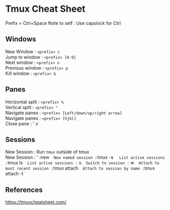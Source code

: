 # Tmux Cheat Sheet

Prefix = Ctrl+Space
Note to self : Use capslock for Ctrl


## Windows
New Window : `<prefix> c`  
Jump to window : `<prefix> [0-9]`  
Next window : `<prefix> n`  
Previous window : `<prefix> p`  
Kill window : `<prefix> &`  


## Panes
Horizontal split : `<prefix> %`  
Vertical split : `<prefix> "`  
Navigate panes : `<prefix> [Left/down/up/right arrow]`  
Navigate panes : `<prefix> [hjkl]`  
Close pane : '<prefix> x`  

## Sessions
New Session : Run `tmux` outside of tmux  
New Session : '<prefix> :new`  
New named session : `tmux -s <name>`  
List active sessions : `tmux ls`  
List active sessions : `<prefix> s`  
Switch to session : `<prefix> w`  
Attach to most recent session : `tmux attach`  
Attach to session by name : `tmux attach -t <name>`  




## References
https://tmuxcheatsheet.com/

